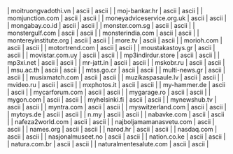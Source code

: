 | moitruongvadothi.vn | ascii | ascii |
| moj-bankar.hr | ascii | ascii |
| momjunction.com | ascii | ascii |
| moneyadviceservice.org.uk | ascii | ascii |
| mongabay.co.id | ascii | ascii |
| monster.com.sg | ascii | ascii |
| monstergulf.com | ascii | ascii |
| monsterindia.com | ascii | ascii |
| montereyinstitute.org | ascii | ascii |
| more.tv | ascii | ascii |
| morioh.com | ascii | ascii |
| motortrend.com | ascii | ascii |
| moustakastoys.gr | ascii | ascii |
| movistar.com.uy | ascii | ascii |
| mp3indirdur.store | ascii | ascii |
| mp3xi.net | ascii | ascii |
| mr-jatt.in | ascii | ascii |
| mskobr.ru | ascii | ascii |
| msu.ac.th | ascii | ascii |
| mtss.go.cr | ascii | ascii |
| multi-news.gr | ascii | ascii |
| musixmatch.com | ascii | ascii |
| muzikaspasaule.lv | ascii | ascii |
| mvideo.ru | ascii | ascii |
| mxphotos.it | ascii | ascii |
| my-hammer.de | ascii | ascii |
| mycarforum.com | ascii | ascii |
| mygarage.ro | ascii | ascii |
| mygon.com | ascii | ascii |
| myhelsinki.fi | ascii | ascii |
| mynewshub.tv | ascii | ascii |
| myntra.com | ascii | ascii |
| myswitzerland.com | ascii | ascii |
| mytoys.de | ascii | ascii |
| n.my | ascii | ascii |
| nabavke.com | ascii | ascii |
| nafeza2world.com | ascii | ascii |
| najboljamamanasvetu.com | ascii | ascii |
| names.org | ascii | ascii |
| narod.hr | ascii | ascii |
| nasdaq.com | ascii | ascii |
| nasjonalmuseet.no | ascii | ascii |
| nation.co.ke | ascii | ascii |
| natura.com.br | ascii | ascii |
| naturalmentesalute.com | ascii | ascii |
